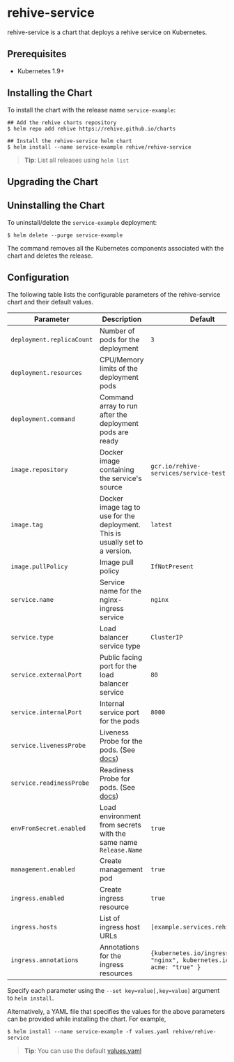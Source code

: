 # rehive-service

rehive-service is a chart that deploys a rehive service on Kubernetes.

## Prerequisites

- Kubernetes 1.9+

## Installing the Chart

To install the chart with the release name `service-example`:

```console
## Add the rehive charts repository
$ helm repo add rehive https://rehive.github.io/charts

## Install the rehive-service helm chart
$ helm install --name service-example rehive/rehive-service
```

> **Tip**: List all releases using `helm list`

## Upgrading the Chart


## Uninstalling the Chart

To uninstall/delete the `service-example` deployment:

```console
$ helm delete --purge service-example
```

The command removes all the Kubernetes components associated with the chart and deletes the release.

## Configuration

The following table lists the configurable parameters of the rehive-service chart and their default values.

| Parameter | Description | Default |
| --------- | ----------- | ------- |
| `deployment.replicaCount` | Number of pods for the deployment | `3` |
| `deployment.resources` | CPU/Memory limits of the deployment pods | |
| `deployment.command` | Command array to run after the deployment pods are ready | |
| `image.repository` | Docker image containing the service's source | `gcr.io/rehive-services/service-test` |
| `image.tag` | Docker image tag to use for the deployment. This is usually set to a version. | `latest` |
| `image.pullPolicy` | Image pull policy | `IfNotPresent` |
| `service.name` | Service name for the nginx-ingress service | `nginx` |
| `service.type` | Load balancer service type | `ClusterIP` |
| `service.externalPort` | Public facing port for the load balancer service | `80` |
| `service.internalPort` | Internal service port for the pods | `8000` |
| `service.livenessProbe` | Liveness Probe for the pods. (See [docs](https://kubernetes.io/docs/tasks/configure-pod-container/configure-liveness-readiness-probes/)) | |
| `service.readinessProbe` | Readiness Probe for pods. (See [docs](https://kubernetes.io/docs/tasks/configure-pod-container/configure-liveness-readiness-probes/)) | |
| `envFromSecret.enabled` | Load environment from secrets with the same name `Release.Name` | `true` |
| `management.enabled` | Create management pod | `true` |
| `ingress.enabled` | Create ingress resource | `true` |
| `ingress.hosts` | List of ingress host URLs | `[example.services.rehive.io]` |
| `ingress.annotations` | Annotations for the ingress resources | `{kubernetes.io/ingress.class: "nginx", kubernetes.io/tls-acme: "true" }` |


Specify each parameter using the `--set key=value[,key=value]` argument to `helm install`.

Alternatively, a YAML file that specifies the values for the above parameters can be provided while installing the chart. For example,

```console
$ helm install --name service-example -f values.yaml rehive/rehive-service
```
> **Tip**: You can use the default [values.yaml](values.yaml)
